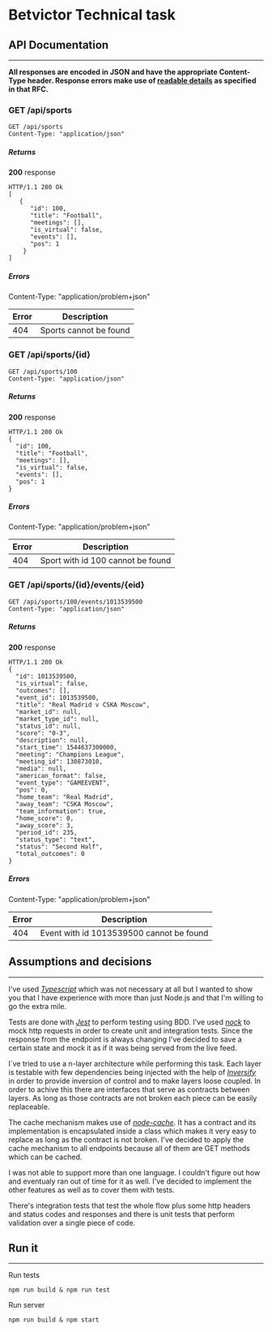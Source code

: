 # Betvictor Technical task


## API Documentation
___

**All responses are encoded in JSON and have the appropriate Content-Type header. Response errors make use of [readable details](https://tools.ietf.org/html/rfc7807) as specified in that RFC.**


### GET /api/sports

```
GET /api/sports
Content-Type: "application/json"
```

##### Returns

**200** response

```
HTTP/1.1 200 Ok
[
   {
      "id": 100,
      "title": "Football",
      "meetings": [],
      "is_virtual": false,
      "events": [],
      "pos": 1
    }
]
```
##### Errors

Content-Type: "application/problem+json"

Error | Description
----- | ------------
404   | Sports cannot be found


### GET /api/sports/{id}

```
GET /api/sports/100
Content-Type: "application/json"
```

##### Returns

**200** response

```
HTTP/1.1 200 Ok
{
  "id": 100,
  "title": "Football",
  "meetings": [],
  "is_virtual": false,
  "events": [],
  "pos": 1
}
```
##### Errors

Content-Type: "application/problem+json"

Error | Description
----- | ------------
404   | Sport with id 100 cannot be found

### GET /api/sports/{id}/events/{eid}

```
GET /api/sports/100/events/1013539500
Content-Type: "application/json"
```

##### Returns

**200** response

```
HTTP/1.1 200 Ok
{
  "id": 1013539500,
  "is_virtual": false,
  "outcomes": [],
  "event_id": 1013539500,
  "title": "Real Madrid v CSKA Moscow",
  "market_id": null,
  "market_type_id": null,
  "status_id": null,
  "score": "0-3",
  "description": null,
  "start_time": 1544637300000,
  "meeting": "Champions League",
  "meeting_id": 130873010,
  "media": null,
  "american_format": false,
  "event_type": "GAMEEVENT",
  "pos": 0,
  "home_team": "Real Madrid",
  "away_team": "CSKA Moscow",
  "team_information": true,
  "home_score": 0,
  "away_score": 3,
  "period_id": 235,
  "status_type": "text",
  "status": "Second Half",
  "total_outcomes": 0
}
```
##### Errors

Content-Type: "application/problem+json"

Error | Description
----- | ------------
404   | Event with id 1013539500 cannot be found

## Assumptions and decisions
---

I've used _[Typescript](https://www.typescriptlang.org/)_ which was not necessary at all but I wanted to show you that I have experience with more than just Node.js and that I'm willing to go the extra mile.

Tests are done with _[Jest](https://jestjs.io/)_ to perform testing using BDD. I've used _[nock](https://github.com/nock/nock)_ to mock http requests in order to create unit and integration tests. Since the response from the endpoint is always changing I've decided to save a certain state and mock it as if it was being served from the live feed.

I´ve tried to use a n-layer architecture while performing this task. Each layer is testable with few dependencies being injected with the help of _[Inversify](https://github.com/inversify/InversifyJS)_ in order to provide inversion of control and to make layers loose coupled. In order to achive this there are interfaces that serve as contracts between layers. As long as those contracts are not broken each piece can be easily replaceable. 

The cache mechanism makes use of _[node-cache](https://www.npmjs.com/package/node-cache)_. It has a contract and its implementation is encapsulated inside a class which makes it very easy to replace as long as the contract is not broken. I've decided to apply the cache mechanism to all endpoints because all of them are GET methods which can be cached.

I was not able to support more than one language. I couldn't figure out how and eventualy ran out of time for it as well. I've decided to implement the other features as well as to cover them with tests.

There's integration tests that test the whole flow plus some http headers and status codes and responses and there is unit tests that perform validation over a single piece of code.


## Run it
___

Run tests

`npm run build & npm run test`


Run server

`npm run build & npm start`
